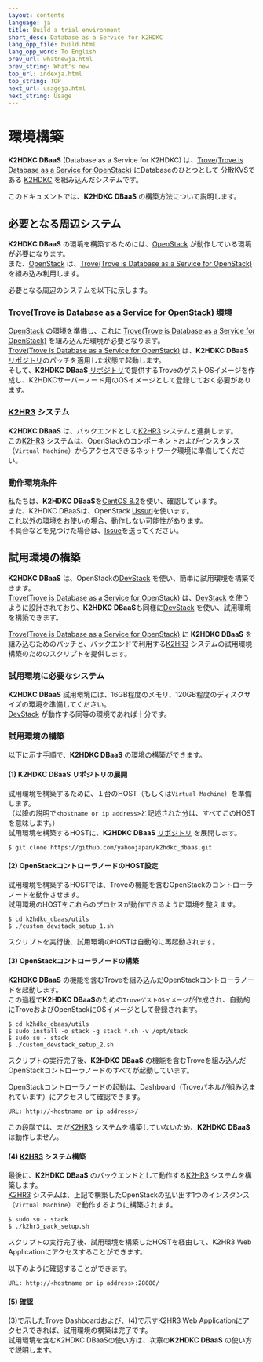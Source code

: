 ```yaml
---
layout: contents
language: ja
title: Build a trial environment
short_desc: Database as a Service for K2HDKC
lang_opp_file: build.html
lang_opp_word: To English
prev_url: whatnewja.html
prev_string: What's new
top_url: indexja.html
top_string: TOP
next_url: usageja.html
next_string: Usage
---
```


# 環境構築
**K2HDKC DBaaS** (Database as a Service for K2HDKC) は、[Trove(Trove is Database as a Service for OpenStack)](https://wiki.openstack.org/wiki/Trove) にDatabaseのひとつとして 分散KVSである [K2HDKC](https://k2hdkc.antpick.ax/indexja.html) を組み込んだシステムです。  

このドキュメントでは、**K2HDKC DBaaS** の構築方法について説明します。  

## 必要となる周辺システム
**K2HDKC DBaaS** の環境を構築するためには、[OpenStack](https://www.openstack.org/) が動作している環境が必要になります。  
また、[OpenStack](https://www.openstack.org/) は、[Trove(Trove is Database as a Service for OpenStack)](https://wiki.openstack.org/wiki/Trove) を組み込み利用します。  

必要となる周辺のシステムを以下に示します。  

### [Trove(Trove is Database as a Service for OpenStack)](https://wiki.openstack.org/wiki/Trove) 環境
[OpenStack](https://www.openstack.org/) の環境を準備し、これに [Trove(Trove is Database as a Service for OpenStack)](https://wiki.openstack.org/wiki/Trove) を組み込んだ環境が必要となります。  
[Trove(Trove is Database as a Service for OpenStack)](https://wiki.openstack.org/wiki/Trove) は、**K2HDKC DBaaS** [リポジトリ](https://github.com/yahoojapan/k2hdkc_dbaas)のパッチを適用した状態で起動します。  
そして、**K2HDKC DBaaS** [リポジトリ](https://github.com/yahoojapan/k2hdkc_dbaas)で提供するTroveのゲストOSイメージを作成し、K2HDKCサーバーノード用のOSイメージとして登録しておく必要があります。  

### [K2HR3](https://k2hr3.antpick.ax/indexja.html) システム
**K2HDKC DBaaS** は、バックエンドとして[K2HR3](https://k2hr3.antpick.ax/indexja.html) システムと連携します。  
この[K2HR3](https://k2hr3.antpick.ax/indexja.html) システムは、OpenStackのコンポーネントおよびインスタンス（`Virtual Machine`）からアクセスできるネットワーク環境に準備してください。  

### 動作環境条件
私たちは、**K2HDKC DBaaS**を[CentOS 8.2](https://wiki.centos.org/Manuals/ReleaseNotes/CentOS8.2004)を使い、確認しています。  
また、K2HDKC DBaaSは、OpenStack [Ussuri](https://docs.openstack.org/ussuri/)を使います。  
これ以外の環境をお使いの場合、動作しない可能性があります。  
不具合などを見つけた場合は、[Issue](https://github.com/yahoojapan/k2hdkc_dbaas/issues)を送ってください。  

## 試用環境の構築
**K2HDKC DBaaS** は、OpenStackの[DevStack](https://docs.openstack.org/devstack/latest/) を使い、簡単に試用環境を構築できます。  
[Trove(Trove is Database as a Service for OpenStack)](https://wiki.openstack.org/wiki/Trove) は、[DevStack](https://docs.openstack.org/devstack/latest/) を使うように設計されており、**K2HDKC DBaaS**も同様に[DevStack](https://docs.openstack.org/devstack/latest/) を使い、試用環境を構築できます。  

[Trove(Trove is Database as a Service for OpenStack)](https://wiki.openstack.org/wiki/Trove) に **K2HDKC DBaaS** を組み込むためのパッチと、バックエンドで利用する[K2HR3](https://k2hr3.antpick.ax/indexja.html) システムの試用環境構築のためのスクリプトを提供します。  

### 試用環境に必要なシステム
**K2HDKC DBaaS** 試用環境には、16GB程度のメモリ、120GB程度のディスクサイズの環境を準備してください。  
[DevStack](https://docs.openstack.org/devstack/latest/) が動作する同等の環境であれば十分です。  

### 試用環境の構築
以下に示す手順で、**K2HDKC DBaaS** の環境の構築ができます。  

#### (1) **K2HDKC DBaaS** リポジトリの展開
試用環境を構築するために、１台のHOST（もしくは`Virtual Machine`）を準備します。  
（以降の説明で`<hostname or ip address>`と記述された分は、すべてこのHOSTを意味します。）  
試用環境を構築するHOSTに、**K2HDKC DBaaS** [リポジトリ](https://github.com/yahoojapan/k2hdkc_dbaas) を展開します。  
```
$ git clone https://github.com/yahoojapan/k2hdkc_dbaas.git
```

#### (2) OpenStackコントローラノードのHOST設定
試用環境を構築するHOSTでは、Troveの機能を含むOpenStackのコントローラノードを動作させます。  
試用環境のHOSTをこれらのプロセスが動作できるように環境を整えます。  
```
$ cd k2hdkc_dbaas/utils
$ ./custom_devstack_setup_1.sh
```
スクリプトを実行後、試用環境のHOSTは自動的に再起動されます。  

#### (3) OpenStackコントローラノードの構築
**K2HDKC DBaaS** の機能を含むTroveを組み込んだOpenStackコントローラノードを起動します。  
この過程で**K2HDKC DBaaS**のための`TroveゲストOSイメージ`が作成され、自動的にTroveおよびOpenStackにOSイメージとして登録されます。  
```
$ cd k2hdkc_dbaas/utils
$ sudo install -o stack -g stack *.sh -v /opt/stack
$ sudo su - stack
$ ./custom_devstack_setup_2.sh
```
スクリプトの実行完了後、**K2HDKC DBaaS** の機能を含むTroveを組み込んだOpenStackコントローラノードのすべてが起動しています。  

OpenStackコントローラノードの起動は、Dashboard（Troveパネルが組み込まれています）にアクセスして確認できます。  
```
URL: http://<hostname or ip address>/
```
この段階では、まだ[K2HR3](https://k2hr3.antpick.ax/indexja.html) システムを構築していないため、**K2HDKC DBaaS**は動作しません。  

#### (4) [K2HR3](https://k2hr3.antpick.ax/indexja.html) システム構築
最後に、**K2HDKC DBaaS** のバックエンドとして動作する[K2HR3](https://k2hr3.antpick.ax/indexja.html) システムを構築します。  
[K2HR3](https://k2hr3.antpick.ax/indexja.html) システムは、上記で構築したOpenStackの払い出す1つのインスタンス（`Virtual Machine`）で動作するように構築されます。  
```
$ sudo su - stack
$ ./k2hr3_pack_setup.sh
```
スクリプトの実行完了後、試用環境を構築したHOSTを経由して、K2HR3 Web Applicationにアクセスすることができます。  

以下のように確認することができます。  
```
URL: http://<hostname or ip address>:28080/
```

#### (5) 確認
(3)で示したTrove Dashboardおよび、(4)で示すK2HR3 Web Applicationにアクセスできれば、試用環境の構築は完了です。  
試用環境を含むK2HDKC DBaaSの使い方は、次章の**K2HDKC DBaaS** の使い方で説明します。  
